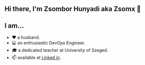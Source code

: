 ## Hi there, I'm Zsombor Hunyadi aka Zsomx 👋
## I am...
- ❤ a husband.
- 💻 an enthusiastic DevOps Engineer. 
- 🎓 a dedicated teacher at University of Szeged.
- 📫 available at [Linked in](https://www.linkedin.com/in/zsomx/).

